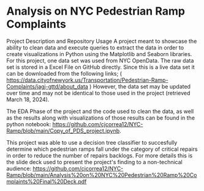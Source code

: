 # Analysis on NYC Pedestrian Ramp Complaints


Project Description and Repository Usage
A project meant to showcase the ability to clean data and execute queries to extract the data in order to create visualizations in Python using the Matplotlib and Seaborn libraries. For this project, one data set was used from NYC OpenData. The raw data set is stored in a Excel File on GitHub directly. Since this is a live data set it can be downloaded from the following links; 
( https://data.cityofnewyork.us/Transportation/Pedestrian-Ramp-Complaints/jagj-gttd/about_data ) 
However, the data set may be updated over time and may not be identical to those used in the project (retrieved March 18, 2024).


The EDA Phase of the project and the code used to clean the data, as well as the results along with visualizations of those results can be found in the python notebook: https://github.com/cjcorrea12/NYC-Ramp/blob/main/Copy_of_PDS_project.ipynb.



This project was able to use a decision tree classifier to succesfully determine which pedestrian ramps fall under the category of critical repairs in order to reduce the number of repairs backlogs. For more details this is the slide deck used to present the project's finding to a non-technical audience: https://github.com/cjcorrea12/NYC-Ramp/blob/main/Analysis%20on%20NYC%20Pedestrian%20Ramp%20Complaints%20Final%20Deck.pdf
